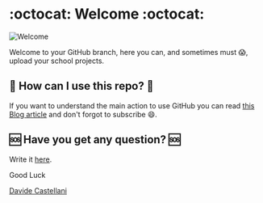 # :octocat: Welcome :octocat:

![Welcome](https://www.picpedia.org/chalkboard/images/welcome.jpg)

Welcome to your GitHub branch, here you can, and sometimes must :scream:, upload your school projects.

## :eyes: How can I use this repo? :eyes:
If you want to understand the main action to use GitHub you can read [this Blog article](https://www.castellanidavide.it/blog/funzioni-github-basilari-articolo-realizzato-per-le-repository-scolastiche/) and don't forgot to subscribe :smile:.

## :sos: Have you get any question? :sos:
Write it [here](https://github.com/CastellaniDavide/school_repo/discussions).


Good Luck

[Davide Castellani](https://www.castellanidavide.it)
